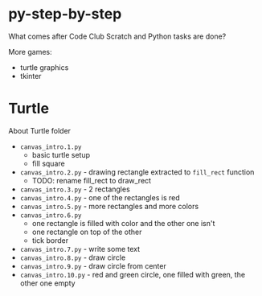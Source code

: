 # py-step-by-step

What comes after Code Club Scratch and Python tasks are done? 

More games:
- turtle graphics
- tkinter

# Turtle

About Turtle folder
- `canvas_intro.1.py` 
    - basic turtle setup
    - fill square
- `canvas_intro.2.py` - drawing rectangle extracted to `fill_rect` function
    - TODO: rename fill_rect to draw_rect
- `canvas_intro.3.py` - 2 rectangles
- `canvas_intro.4.py` - one of the rectangles is red
- `canvas_intro.5.py` - more rectangles and more colors
- `canvas_intro.6.py` 
    - one rectangle is filled with color and the other one isn't
    - one rectangle on top of the other
    - tick border
- `canvas_intro.7.py` - write some text
- `canvas_intro.8.py` - draw circle
- `canvas_intro.9.py` - draw circle from center
- `canvas_intro.10.py` - red and green circle, one filled with green, the other one empty
